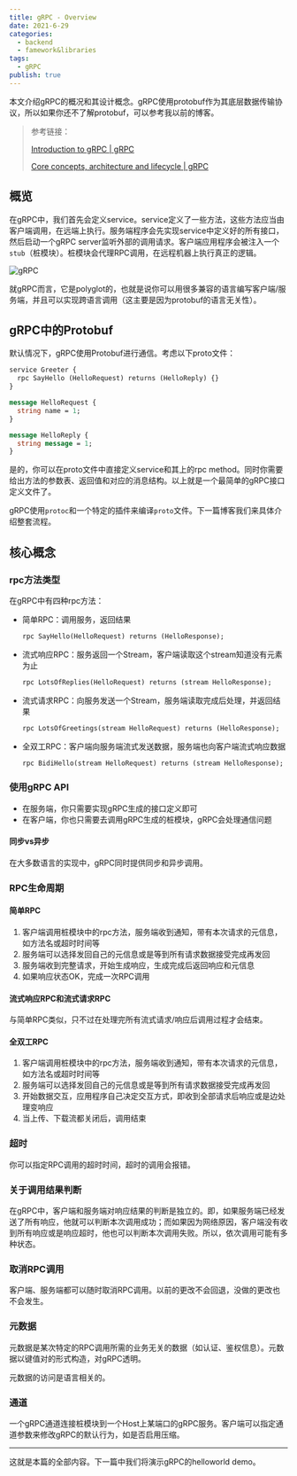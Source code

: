 ```yaml
---
title: gRPC - Overview
date: 2021-6-29
categories:
  - backend
  - famework&libraries
tags:
  - gRPC
publish: true
---
```


本文介绍gRPC的概况和其设计概念。gRPC使用protobuf作为其底层数据传输协议，所以如果你还不了解protobuf，可以参考我以前的博客。

> 参考链接：
>
> [Introduction to gRPC | gRPC](https://grpc.io/docs/what-is-grpc/introduction/)
>
> [Core concepts, architecture and lifecycle | gRPC](https://grpc.io/docs/what-is-grpc/core-concepts/)

## 概览

在gRPC中，我们首先会定义service。service定义了一些方法，这些方法应当由客户端调用，在远端上执行。服务端程序会先实现service中定义好的所有接口，然后启动一个gRPC server监听外部的调用请求。客户端应用程序会被注入一个`stub`（桩模块）。桩模块会代理RPC调用，在远程机器上执行真正的逻辑。

![gRPC](https://picgo-1258344804.cos.ap-chongqing.myqcloud.com/20210705093943.png)

就gRPC而言，它是polyglot的，也就是说你可以用很多兼容的语言编写客户端/服务端，并且可以实现跨语言调用（这主要是因为protobuf的语言无关性）。

## gRPC中的Protobuf

默认情况下，gRPC使用Protobuf进行通信。考虑以下proto文件：

```protobuf
service Greeter {
  rpc SayHello (HelloRequest) returns (HelloReply) {}
}

message HelloRequest {
  string name = 1;
}

message HelloReply {
  string message = 1;
}
```

是的，你可以在proto文件中直接定义service和其上的rpc method。同时你需要给出方法的参数表、返回值和对应的消息结构。以上就是一个最简单的gRPC接口定义文件了。

gRPC使用`protoc`和一个特定的插件来编译`proto`文件。下一篇博客我们来具体介绍整套流程。

## 核心概念

### rpc方法类型

在gRPC中有四种rpc方法：

- 简单RPC：调用服务，返回结果

  ```protobuf
  rpc SayHello(HelloRequest) returns (HelloResponse);
  ```

- 流式响应RPC：服务返回一个Stream，客户端读取这个stream知道没有元素为止

  ```protobuf
  rpc LotsOfReplies(HelloRequest) returns (stream HelloResponse);
  ```

- 流式请求RPC：向服务发送一个Stream，服务端读取完成后处理，并返回结果

  ```protobuf
  rpc LotsOfGreetings(stream HelloRequest) returns (HelloResponse);
  ```

- 全双工RPC：客户端向服务端流式发送数据，服务端也向客户端流式响应数据

  ```protobuf
  rpc BidiHello(stream HelloRequest) returns (stream HelloResponse);
  ```

### 使用gRPC API

- 在服务端，你只需要实现gRPC生成的接口定义即可
- 在客户端，你也只需要去调用gRPC生成的桩模块，gRPC会处理通信问题

#### 同步vs异步

在大多数语言的实现中，gRPC同时提供同步和异步调用。

### RPC生命周期

#### 简单RPC

1. 客户端调用桩模块中的rpc方法，服务端收到通知，带有本次请求的元信息，如方法名或超时时间等
2. 服务端可以选择发回自己的元信息或是等到所有请求数据接受完成再发回
3. 服务端收到完整请求，开始生成响应，生成完成后返回响应和元信息
4. 如果响应状态OK，完成一次RPC调用

#### 流式响应RPC和流式请求RPC

与简单RPC类似，只不过在处理完所有流式请求/响应后调用过程才会结束。

#### 全双工RPC

1. 客户端调用桩模块中的rpc方法，服务端收到通知，带有本次请求的元信息，如方法名或超时时间等
2. 服务端可以选择发回自己的元信息或是等到所有请求数据接受完成再发回
3. 开始数据交互，应用程序自己决定交互方式，即收到全部请求后响应或是边处理变响应
4. 当上传、下载流都关闭后，调用结束

### 超时

你可以指定RPC调用的超时时间，超时的调用会报错。

### 关于调用结果判断

在gRPC中，客户端和服务端对响应结果的判断是独立的。即，如果服务端已经发送了所有响应，他就可以判断本次调用成功；而如果因为网络原因，客户端没有收到所有响应或是响应超时，他也可以判断本次调用失败。所以，依次调用可能有多种状态。

### 取消RPC调用

客户端、服务端都可以随时取消RPC调用。以前的更改不会回退，没做的更改也不会发生。

### 元数据

元数据是某次特定的RPC调用所需的业务无关的数据（如认证、鉴权信息）。元数据以键值对的形式构造，对gRPC透明。

元数据的访问是语言相关的。

### 通道

一个gRPC通道连接桩模块到一个Host上某端口的gRPC服务。客户端可以指定通道参数来修改gRPC的默认行为，如是否启用压缩。

----------------

这就是本篇的全部内容。下一篇中我们将演示gRPC的helloworld demo。
